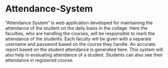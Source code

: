 # Attendance-System
“Attendance System” is web application developed for maintaining the attendance of the student on the daily basis in the collage. Here the faculties, who are handling the courses, will be responsible to mark the attendance of the students. Each faculty will be given with a separate username and password based on the course they handle. An accurate report based on the student attendance is generated here. This system will also help in evaluating attendance of a student. Students can also see their attendance in registered course.
